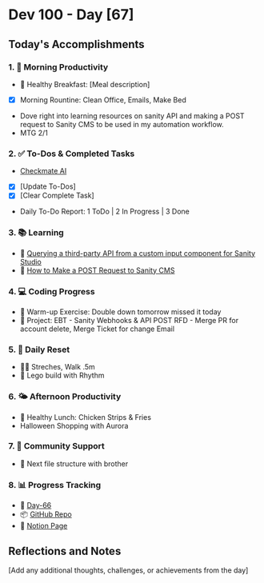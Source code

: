 # Dev 100 - Day [67]

## Today's Accomplishments

### 1. 🌅 Morning Productivity

- 🍳 Healthy Breakfast: [Meal description]
- [x] Morning Rountine: Clean Office, Emails, Make Bed
- Dove right into learning resources on sanity API and making a POST request to Sanity CMS to be used in my automation workflow.
- MTG 2/1

### 2. ✅ To-Dos & Completed Tasks

- [Checkmate AI](https://checkmate-ai.vercel.app/)
- [x] [Update To-Dos]
- [x] [Clear Complete Task]
- Daily To-Do Report: 1 ToDo | 2 In Progress | 3 Done

### 3. 📚 Learning

- 🔗 [Querying a third-party API from a custom input component for Sanity Studio](https://www.youtube.com/watch?v=CEYAy7QqA_I)
- 🔗 [How to Make a POST Request to Sanity CMS](https://www.youtube.com/watch?v=9y7P_C1QaFA)

### 4. 💻 Coding Progress

- 🧠 Warm-up Exercise: Double down tomorrow  missed it today
- 🦺 Project: EBT - Sanity Webhooks & API POST RFD - Merge PR for account delete, Merge Ticket for change Email

### 5. 🔄 Daily Reset

- 🏋️‍♂️ Streches, Walk .5m
- 🧘 Lego build with Rhythm

### 6. 🌤️ Afternoon Productivity

- 🍱 Healthy Lunch: Chicken Strips & Fries
- Halloween Shopping with Aurora


### 7. 🤝 Community Support

- 🔗 Next file structure with brother

### 8. 📊 Progress Tracking

- 🏫 [Day-66](https://www.skool.com/universityofcode/dev-100-day-66)
- 📦 [GitHub Repo](https://github.com/Digitl-Alchemyst/dev100/blob/main/Day-66/day66.md)
- 📄 [Notion Page](https://liberating-galley-48d.notion.site/Dev100-Coding-Lifestyle-Challenge-a85ec9fba3ce41f3b29d581a1a85d92b?pvs=4)

## Reflections and Notes

[Add any additional thoughts, challenges, or achievements from the day]
